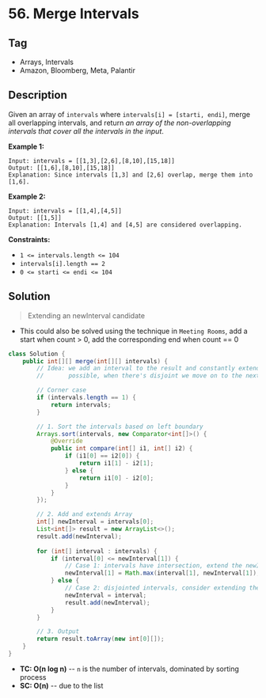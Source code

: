 # 56. Merge Intervals

## Tag

- Arrays, Intervals
- Amazon, Bloomberg, Meta, Palantir

## Description

Given an array of `intervals` where `intervals[i] = [starti, endi]`, merge all overlapping intervals, and return *an array of the non-overlapping intervals that cover all the intervals in the input*.

 

**Example 1:**

```
Input: intervals = [[1,3],[2,6],[8,10],[15,18]]
Output: [[1,6],[8,10],[15,18]]
Explanation: Since intervals [1,3] and [2,6] overlap, merge them into [1,6].
```

**Example 2:**

```
Input: intervals = [[1,4],[4,5]]
Output: [[1,5]]
Explanation: Intervals [1,4] and [4,5] are considered overlapping.
```

 

**Constraints:**

- `1 <= intervals.length <= 104`
- `intervals[i].length == 2`
- `0 <= starti <= endi <= 104`



## Solution

> Extending an newInterval candidate

- This could also be solved using the technique in `Meeting Rooms`, add a start when count > 0, add the corresponding end when count == 0

```java
class Solution {
    public int[][] merge(int[][] intervals) {
        // Idea: we add an interval to the result and constantly extends its right boundary if
        //       possible, when there's disjoint we move on to the next interval

        // Corner case
        if (intervals.length == 1) {
            return intervals;
        }

        // 1. Sort the intervals based on left boundary
        Arrays.sort(intervals, new Comparator<int[]>() {
            @Override
            public int compare(int[] i1, int[] i2) {
                if (i1[0] == i2[0]) {
                    return i1[1] - i2[1];
                } else {
                    return i1[0] - i2[0];
                }
            }
        });

        // 2. Add and extends Array
        int[] newInterval = intervals[0];
        List<int[]> result = new ArrayList<>();
        result.add(newInterval);
        
        for (int[] interval : intervals) {
            if (interval[0] <= newInterval[1]) {
                // Case 1: intervals have intersection, extend the newInterval
                newInterval[1] = Math.max(interval[1], newInterval[1]);
            } else {
                // Case 2: disjointed intervals, consider extending the new interval
                newInterval = interval;
                result.add(newInterval);
            }
        }

        // 3. Output
        return result.toArray(new int[0][]);
    }
}
```



- **TC: O(n log n)** -- `n` is the number of intervals, dominated by sorting process
- **SC: O(n)** -- due to the list